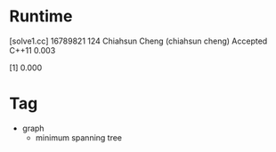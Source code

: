 # Runtime

[solve1.cc] 
16789821    124 Chiahsun Cheng (chiahsun cheng)   Accepted  C++11   0.003


[1] 0.000


# Tag

* graph
    * minimum spanning tree
